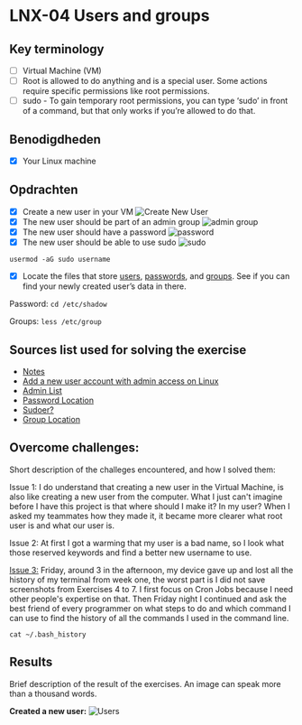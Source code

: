 # LNX-04 Users and groups

## Key terminology

- [ ] Virtual Machine (VM)
- [ ] Root is allowed to do anything and is a special user. Some actions require specific permissions like root permissions.
- [ ] sudo - To gain temporary root permissions, you can type ‘sudo’ in front of a command, but that only works if you’re allowed to do that.

## Benodigdheden

- [x] Your Linux machine

## Opdrachten

- [x] Create a new user in your VM
![Create New User](https://github.com/techgrounds/techgrounds-anj-dtmr/blob/main/00_includes/week-1-includes/linux/lnx-04-adduser.png)
- [x] The new user should be part of an admin group
![admin group](https://github.com/techgrounds/techgrounds-anj-dtmr/blob/main/00_includes/week-1-includes/linux/lnx-04-allcomnds.png)
- [x] The new user should have a password
![password](https://github.com/techgrounds/techgrounds-anj-dtmr/blob/main/00_includes/week-1-includes/linux/lnx-04-passwd.png)
- [x] The new user should be able to use sudo
![sudo](https://github.com/techgrounds/techgrounds-anj-dtmr/blob/main/00_includes/week-1-includes/linux/lnx-04-sudogrp.png)

`usermod -aG sudo username`

- [x] Locate the files that store [users](https://github.com/techgrounds/techgrounds-anj-dtmr/blob/main/00_includes/week-1-includes/linux/lnx-04-users1.png), [passwords](https://github.com/techgrounds/techgrounds-anj-dtmr/blob/main/00_includes/week-1-includes/linux/lnx-04-verify.png), and [groups](https://github.com/techgrounds/techgrounds-anj-dtmr/blob/main/00_includes/week-1-includes/linux/lnx-04-grp.png). See if you can find your newly created user’s data in there.

Password:
`cd /etc/shadow`

Groups:
`less /etc/group`

## Sources list used for solving the exercise

- [Notes](https://docs.google.com/document/d/1S-vkO8Flmrr0km4ptEnub0BmGb00pZKz/edit#)
- [Add a new user account with admin access on Linux](https://www.cyberciti.biz/faq/add-new-user-account-with-admin-access-on-linux/)
- [Admin List](https://superuser.com/questions/456762/list-admins-on-linux)
- [Password Location](https://www.cyberciti.biz/faq/where-are-the-passwords-of-the-users-located-in-linux/#:~:text=The%20encrypted%20passwords%20and%20other,in%20%2Fetc%2Fpasswd%20file.)
- [Sudoer?](https://unix.stackexchange.com/questions/50785/how-do-i-find-out-if-i-am-sudoer#:~:text=To%20know%20whether%20a%20particular,access%20for%20that%20particular%20user.&text=If%20the%20user%20don't,to%20run%20sudo%20on%20localhost.)
- [Group Location](https://manpages.ubuntu.com/manpages/trusty/man5/group.5.html)

## Overcome challenges:

Short description of the challeges encountered, and how I solved them:

Issue 1: I do understand that creating a new user in the Virtual Machine, is also like creating a new user from the computer. What I just can't imagine before I have this project is that where should I make it? In my user? When I asked my teammates how they made it, it became more clearer what root user is and what our user is.

Issue 2: At first I got a warming that my user is a bad name, so I look what those reserved keywords and find a better new username to use.

[Issue 3:](https://github.com/techgrounds/techgrounds-agcdtmr/blob/main/00_includes/chatgpt-terminal-history.jpg) Friday, around 3 in the afternoon, my device gave up and lost all the history of my terminal from week one, the worst part is I did not save screenshots from Exercises 4 to 7. I first focus on Cron Jobs because I need other people's expertise on that. Then Friday night I continued and ask the best friend of every programmer on what steps to do and which command I can use to find the history of all the commands I used in the command line.

```
cat ~/.bash_history
```

## Results

Brief description of the result of the exercises. An image can speak more than a thousand words.

**Created a new user:**
![Users](https://github.com/techgrounds/techgrounds-anj-dtmr/blob/main/00_includes/week-1-includes/chatgpt-terminal-history.jpg)
